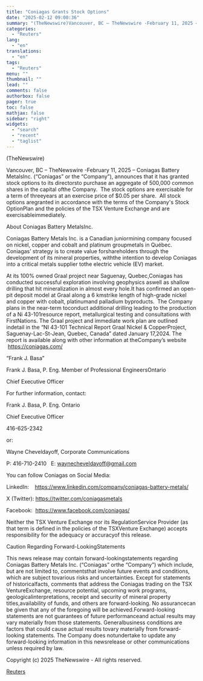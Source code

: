 ```yaml
---
title: "Coniagas Grants Stock Options"
date: "2025-02-12 09:00:36"
summary: "(TheNewswire)Vancouver, BC – TheNewswire -February 11, 2025 – Coniagas Battery MetalsInc. (“Coniagas” or the “Company”), announces that it has granted stock options to its directorsto purchase an aggregate of 500,000 common shares in the capital ofthe Company. The stock options are exercisable for a term of threeyears at an exercise..."
categories:
  - "Reuters"
lang:
  - "en"
translations:
  - "en"
tags:
  - "Reuters"
menu: ""
thumbnail: ""
lead: ""
comments: false
authorbox: false
pager: true
toc: false
mathjax: false
sidebar: "right"
widgets:
  - "search"
  - "recent"
  - "taglist"
---
```


(TheNewswire)




Vancouver, BC – TheNewswire -February 11, 2025 – Coniagas Battery MetalsInc. (“Coniagas” or the “Company”), announces that it has granted stock options to its directorsto purchase an aggregate of 500,000 common shares in the capital ofthe Company.  The stock options are exercisable for a term of threeyears at an exercise price of $0.05 per share.  All stock options aregranted in accordance with the terms of the Company's Stock OptionPlan and the policies of the TSX Venture Exchange and are exercisableimmediately.

About Coniagas Battery MetalsInc.

Coniagas Battery Metals Inc. is a Canadian juniormining company focused on nickel, copper and cobalt and platinum groupmetals in Québec. Coniagas’ strategy is to create value forshareholders through the development of its mineral properties, withthe intention to develop Coniagas into a critical metals supplier tothe electric vehicle (EV) market.

At its 100% owned Graal project near Saguenay, Quebec,Coniagas has conducted successful exploration involving geophysics aswell as shallow drilling that hit mineralization in almost every hole.It has confirmed an open-pit deposit model at Graal along a 6 kmstrike length of high-grade nickel and copper with cobalt, platinumand palladium byproducts.  The Company plans in the near-term toconduct additional drilling leading to the production of a Ni 43-101resource report, metallurgical testing and consultations with FirstNations. The Graal project and immediate work plan are outlined indetail in the “NI 43-101 Technical Report Graal Nickel & CopperProject, Saguenay-Lac-St-Jean, Quebec, Canada” dated January 17,2024. The report is available along with other information at theCompany’s website  https://coniagas.com/

“Frank J. Basa”

Frank J. Basa, P. Eng. Member of Professional EngineersOntario

Chief Executive Officer

For further information, contact:

Frank J. Basa, P. Eng. Ontario

Chief Executive Officer

416-625-2342

or:

Wayne Cheveldayoff, Corporate Communications

P: 416-710-2410   E: waynecheveldayoff@gmail.com

You can follow Coniagas on Social Media:

LinkedIn:    https://www.linkedin.com/company/coniagas-battery-metals/

X (Twitter): https://twitter.com/coniagasmetals

Facebook:  https://www.facebook.com/coniagas/

Neither the TSX Venture Exchange nor its RegulationService Provider (as that term is defined in the policies of the TSXVenture Exchange) accepts responsibility for the adequacy or accuracyof this release.

Caution Regarding Forward-LookingStatements

This news release may contain forward-lookingstatements regarding Coniagas Battery Metals Inc. (“Coniagas” orthe “Company”) which include, but are not limited to, commentsthat involve future events and conditions, which are subject tovarious risks and uncertainties. Except for statements of historicalfacts, comments that address the Coniagas trading on the TSX VentureExchange, resource potential, upcoming work programs, geologicalinterpretations, receipt and security of mineral property titles,availability of funds, and others are forward-looking. No assurancecan be given that any of the foregoing will be achieved.Forward-looking statements are not guarantees of future performanceand actual results may vary materially from those statements. Generalbusiness conditions are factors that could cause actual results tovary materially from forward-looking statements. The Company does notundertake to update any forward-looking information in this newsrelease or other communications unless required by law.

Copyright (c) 2025 TheNewswire - All rights reserved.

[Reuters](https://www.tradingview.com/news/reuters.com,2025-02-12:newsml_Tnw8vqMb:0-coniagas-grants-stock-options/)
